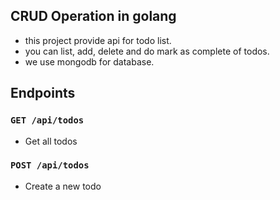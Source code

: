 ## CRUD Operation in golang

- this project provide api for todo list.
- you can list, add, delete and do mark as complete of todos.
- we use mongodb for database.

## Endpoints

### `GET /api/todos`

- Get all todos

### `POST /api/todos`

- Create a new todo
